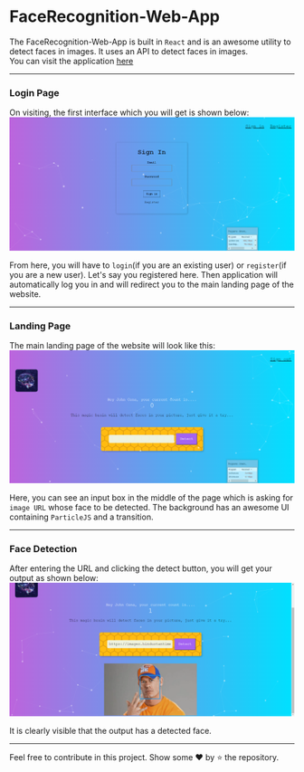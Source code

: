 # FaceRecognition-Web-App

The FaceRecognition-Web-App is built in `React` and is an awesome utility to detect faces in images. It uses an API to detect faces in images. <br>
You can visit the application [here](http://facereco-smart-brain.herokuapp.com/)
<hr>

### Login Page
On visiting, the first interface which you will get is shown below:
![Login Page](/public/img/login.png)

From here, you will have to `login`(if you are an existing user) or `register`(if you are a new user). Let's say you registered here. Then application will automatically log you in and will redirect you to the main landing page of the website.
<hr>

### Landing Page
The main landing page of the website will look like this:
![Landing Page](/public/img/landing.png)

Here, you can see an input box in the middle of the page which is asking for `image URL` whose face to be detected. The background has an awesome UI containing `ParticleJS` and a transition.
<hr>

### Face Detection
After entering the URL and clicking the detect button, you will get your output as shown below:
![Output](/public/img/face.png)

It is clearly visible that the output has a detected face.
<hr>

Feel free to contribute in this project.
Show some :heart: by :star: the repository.
